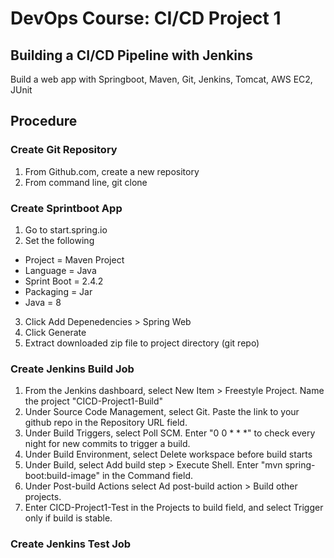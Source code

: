 # DevOps Course: CI/CD Project 1
## Building a CI/CD Pipeline with Jenkins

Build a web app with Springboot, Maven, Git, Jenkins, Tomcat, AWS EC2, JUnit

## Procedure
### Create Git Repository
1. From Github.com, create a new repository
2. From command line, git clone <repository url>

### Create Sprintboot App
1. Go to start.spring.io
2. Set the following
- Project = Maven Project
- Language = Java
- Sprint Boot = 2.4.2
- Packaging = Jar
- Java = 8
3. Click Add Depenedencies > Spring Web
4. Click Generate
5. Extract downloaded zip file to project directory (git repo)

### Create Jenkins Build Job
1. From the Jenkins dashboard, select New Item > Freestyle Project. Name the project "CICD-Project1-Build"
2. Under Source Code Management, select Git. Paste the link to your github repo in the Repository URL field.
3. Under Build Triggers, select Poll SCM. Enter "0 0 * * *" to check every night for new commits to trigger a build.
4. Under Build Environment, select Delete workspace before build starts
5. Under Build, select Add build step > Execute Shell. Enter "mvn spring-boot:build-image" in the Command field.
6. Under Post-build Actions select Ad post-build action > Build other projects.
7. Enter CICD-Project1-Test in the Projects to build field, and select Trigger only if build is stable.

### Create Jenkins Test Job
